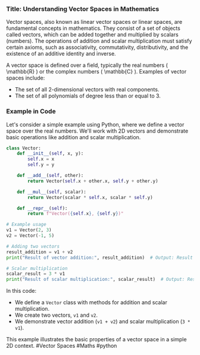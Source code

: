 ### Title: Understanding Vector Spaces in Mathematics

Vector spaces, also known as linear vector spaces or linear spaces, are fundamental concepts in mathematics. They consist of a set of objects called vectors, which can be added together and multiplied by scalars (numbers). The operations of addition and scalar multiplication must satisfy certain axioms, such as associativity, commutativity, distributivity, and the existence of an additive identity and inverse.

A vector space is defined over a field, typically the real numbers \( \mathbb{R} \) or the complex numbers \( \mathbb{C} \). Examples of vector spaces include:
- The set of all 2-dimensional vectors with real components.
- The set of all polynomials of degree less than or equal to 3.

### Example in Code

Let's consider a simple example using Python, where we define a vector space over the real numbers. We'll work with 2D vectors and demonstrate basic operations like addition and scalar multiplication.

```python
class Vector:
    def __init__(self, x, y):
        self.x = x
        self.y = y

    def __add__(self, other):
        return Vector(self.x + other.x, self.y + other.y)

    def __mul__(self, scalar):
        return Vector(scalar * self.x, scalar * self.y)

    def __repr__(self):
        return f"Vector({self.x}, {self.y})"

# Example usage
v1 = Vector(2, 3)
v2 = Vector(-1, 5)

# Adding two vectors
result_addition = v1 + v2
print("Result of vector addition:", result_addition)  # Output: Result of vector addition: Vector(1, 8)

# Scalar multiplication
scalar_result = 3 * v1
print("Result of scalar multiplication:", scalar_result)  # Output: Result of scalar multiplication: Vector(6, 9)
```

In this code:
- We define a `Vector` class with methods for addition and scalar multiplication.
- We create two vectors, `v1` and `v2`.
- We demonstrate vector addition (`v1 + v2`) and scalar multiplication (`3 * v1`).

This example illustrates the basic properties of a vector space in a simple 2D context. #Vector Spaces #Maths #python